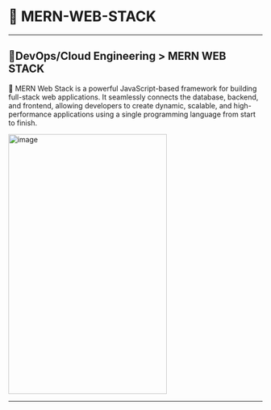 # 🍃 MERN-WEB-STACK
---
## 🎯**DevOps/Cloud Engineering > MERN WEB STACK**
📌 MERN Web Stack is a powerful JavaScript-based framework for building full-stack web applications. It seamlessly connects the database, backend, and frontend, allowing developers to create dynamic, scalable, and high-performance applications using a single programming language from start to finish.

<img width="314" height="514" alt="image" src="https://github.com/user-attachments/assets/8d746ef7-f734-47ac-a2b3-f0f48b39237e" />

---

